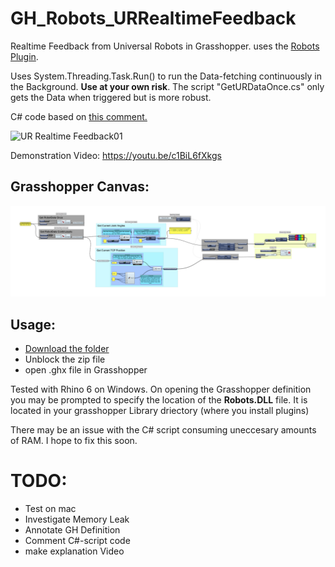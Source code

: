 # GH_Robots_URRealtimeFeedback
 Realtime Feedback from Universal Robots in Grasshopper. uses the [Robots Plugin](https://github.com/visose/Robots/).
 
Uses System.Threading.Task.Run() to run the Data-fetching continuously in the Background. **Use at your own risk**. The script "GetURDataOnce.cs" only gets the Data when triggered but is more robust. 

 C# code based on [this comment.](https://github.com/visose/Robots/issues/19#issuecomment-520556168)

![UR Realtime Feedback01](https://media3.giphy.com/media/EjhP0Xyx0qNc8hxUZq/giphy.gif)

Demonstration Video: 
https://youtu.be/c1BiL6fXkgs 


## Grasshopper Canvas:

![UR Realtime GH-Canvas](UR-Robotfeedback01_Canvas01.png)

## Usage: 
- [Download the folder](https://github.com/robin-gdwl/GH_Robots_URRealtimeFeedback/archive/main.zip)
- Unblock the zip file 
- open .ghx file in Grasshopper 


Tested with Rhino 6 on Windows. 
On opening the Grasshopper definition you may be prompted to specify the location of the **Robots.DLL** file. It is located in your grasshopper Library driectory (where you install plugins)

There may be an issue with the C# script consuming uneccesary amounts of RAM. I hope to fix this soon. 

# TODO:
- Test on mac 
- Investigate Memory Leak
- Annotate GH Definition 
- Comment C#-script code
- make explanation Video 
